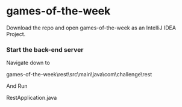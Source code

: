 # games-of-the-week

Download the repo and open games-of-the-week as an IntelliJ IDEA Project.

### Start the back-end server
Navigate down to 

games-of-the-week\rest\src\main\java\com\challenge\rest

And Run

RestApplication.java
